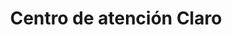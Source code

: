 ---
title: "Centro de atención Claro"
url: /posadas/centro-de-atencion-claro/
shop: teléfono móvil
---